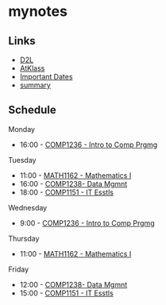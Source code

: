 # mynotes

## Links
- [D2L](https://learn.georgebrown.ca)
- [AtKlass](https://app.atklass.com)
- [Important Dates](https://www.georgebrown.ca/current-students/important-dates?term=27246&category=131)
- [summary](comp1238.md)

## Schedule
Monday
-  16:00 - [COMP1236 - Intro to Comp Prgmg](https://learn.georgebrown.ca/d2l/home/416378)

Tuesday
-  11:00 - [MATH1162 - Mathematics I](https://learn.georgebrown.ca/d2l/home/405827)
-  16:00 - [COMP1238- Data Mgmnt](https://learn.georgebrown.ca/d2l/home/412494)
-  18:00 - [COMP1151 - IT Esstls](https://learn.georgebrown.ca/d2l/home/408352)
  
Wednesday
-  9:00 - [COMP1236 - Intro to Comp Prgmg](https://learn.georgebrown.ca/d2l/home/416378)

Thursday
- 11:00 - [MATH1162 - Mathematics I](https://learn.georgebrown.ca/d2l/home/405827)

Friday
- 12:00 - [COMP1238- Data Mgmnt](https://learn.georgebrown.ca/d2l/home/412494)
- 15:00 - [COMP1151 - IT Esstls](https://learn.georgebrown.ca/d2l/home/408352)
